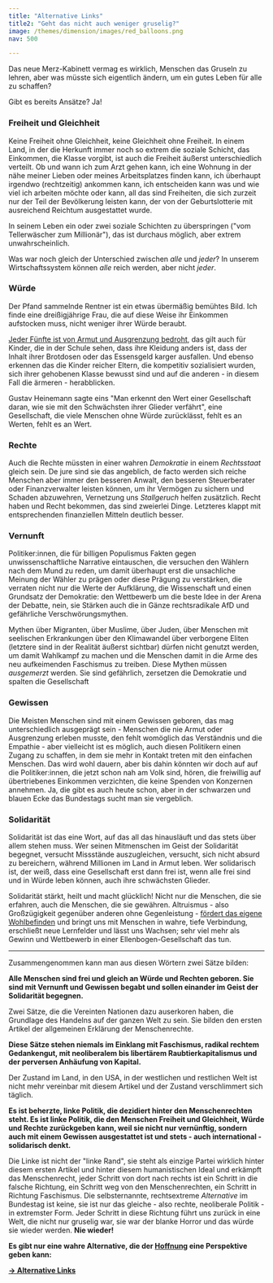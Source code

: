 ```yaml
---
title: "Alternative Links"
title2: "Geht das nicht auch weniger gruselig?"
image: /themes/dimension/images/red_balloons.png
nav: 500

---
```



Das neue Merz-Kabinett vermag es wirklich, Menschen das Gruseln zu lehren, aber was müsste sich eigentlich ändern, um ein gutes Leben für alle zu schaffen?

Gibt es bereits Ansätze? Ja!

### Freiheit und Gleichheit

Keine Freiheit ohne Gleichheit, keine Gleichheit ohne Freiheit. In einem Land, in der die Herkunft immer noch so extrem die soziale Schicht, das Einkommen, die Klasse vorgibt, ist auch die Freiheit äußerst unterschiedlich verteilt. Ob und wann ich zum Arzt gehen kann, ich eine Wohnung in der nähe meiner Lieben oder meines Arbeitsplatzes finden kann, ich überhaupt irgendwo (rechtzeitig) ankommen kann, ich entscheiden kann was und wie viel ich arbeiten möchte oder kann, all das sind Freiheiten, die sich zurzeit nur der Teil der Bevölkerung leisten kann, der von der Geburtslotterie mit ausreichend Reichtum ausgestattet wurde.

In seinem Leben ein oder zwei soziale Schichten zu überspringen ("vom Tellerwäscher zum Millionär"), das ist durchaus möglich, aber extrem unwahrscheinlich.

Was war noch gleich der Unterschied zwischen *alle* und *jeder*? In unserem Wirtschaftssystem können *alle* reich werden, aber nicht *jeder*.

### Würde

Der Pfand sammelnde Rentner ist ein etwas übermäßig bemühtes Bild. Ich finde eine dreißigjährige Frau, die auf diese Weise ihr Einkommen aufstocken muss, nicht weniger ihrer Würde beraubt. 

[Jeder Fünfte ist von Armut und Ausgrenzung bedroht](https://www.tagesschau.de/wirtschaft/armut-deutschland-destatis-100.html), das gilt auch für Kinder, die in der Schule sehen, dass ihre Kleidung anders ist, dass der Inhalt ihrer Brotdosen oder das Essensgeld karger ausfallen. Und ebenso erkennen das die Kinder reicher Eltern, die kompetitiv sozialisiert wurden, sich ihrer gehobenen Klasse bewusst sind und auf die anderen - in diesem Fall die ärmeren - herabblicken.

Gustav Heinemann sagte eins "Man erkennt den Wert einer Gesellschaft daran, wie sie mit den Schwächsten ihrer Glieder verfährt", eine Gesellschaft, die viele Menschen ohne Würde zurücklässt, fehlt es an Werten, fehlt es an Wert.

### Rechte

Auch die Rechte müssten in einer wahren *Demokratie* in einem *Rechtsstaat* gleich sein. De jure sind sie das angeblich, de facto werden sich reiche Menschen aber immer den besseren Anwalt, den besseren Steuerberater oder Finanzverwalter leisten können, um ihr Vermögen zu sichern und Schaden abzuwehren, Vernetzung uns *Stallgeruch* helfen zusätzlich. Recht haben und Recht bekommen, das sind zweierlei Dinge. Letzteres klappt mit entsprechenden finanziellen Mitteln deutlich besser.

### Vernunft

Politiker:innen, die für billigen Populismus Fakten gegen unwissenschaftliche Narrative eintauschen, die versuchen den Wählern nach dem Mund zu reden, um damit überhaupt erst die unsachliche Meinung der Wähler zu prägen oder diese Prägung zu verstärken, die verraten nicht nur die Werte der Aufklärung, die Wissenschaft und einen Grundsatz der Demokratie: den Wettbewerb um die beste Idee in der Arena der Debatte, nein, sie Stärken auch die in Gänze rechtsradikale AfD und gefährliche Verschwörungsmythen.

Mythen über Migranten, über Muslime, über Juden, über Menschen mit seelischen Erkrankungen über den Klimawandel über verborgene Eliten (letztere sind in der Realität äußerst sichtbar) dürfen nicht genutzt werden, um damit Wahlkampf zu machen und die Menschen damit in die Arme des neu aufkeimenden Faschismus zu treiben. Diese Mythen müssen *ausgemerzt* werden. Sie sind gefährlich, zersetzen die Demokratie und spalten die Gesellschaft

### Gewissen

Die Meisten Menschen sind mit einem Gewissen geboren, das mag unterschiedlich ausgeprägt sein - Menschen die nie Armut oder Ausgrenzung erleben musste, den fehlt womöglich das Verständnis und die Empathie - aber vielleicht ist es möglich, auch diesen Politikern einen Zugang zu schaffen, in dem sie mehr in Kontakt treten mit den einfachen Menschen. Das wird wohl dauern, aber bis dahin könnten wir doch auf auf die Politiker:innen, die jetzt schon nah am Volk sind, hören, die freiwillig auf übertriebenes Einkommen verzichten, die keine Spenden von Konzernen annehmen. Ja, die gibt es auch heute schon, aber in der schwarzen und blauen Ecke das Bundestags sucht man sie vergeblich.

### Solidarität

Solidarität ist das eine Wort, auf das all das hinausläuft und das stets über allem stehen muss. Wer seinen Mitmenschen im Geist der Solidarität begegnet, versucht Missstände auszugleichen, versucht, sich nicht absurd zu bereichern, während Millionen im Land in Armut leben. Wer solidarisch ist, der weiß, dass eine Gesellschaft erst dann frei ist, wenn alle frei sind und in Würde leben können, auch ihre schwächsten Glieder.

Solidarität stärkt, heilt und macht glücklich! Nicht nur die Menschen, die sie erfahren, auch die Menschen, die sie gewähren. Altruismus - also Großzügigkeit gegenüber anderen ohne Gegenleistung - [fördert das eigene Wohlbefinden](https://www.tk.de/techniker/gesundheit-foerdern/stress-entspannung/wohlbefinden/glueck-anderen-gutes-tun-freundlichkeit-2061440) und bringt uns mit Menschen in wahre, tiefe Verbindung, erschließt neue Lernfelder und lässt uns Wachsen; sehr viel mehr als Gewinn und Wettbewerb in einer Ellenbogen-Gesellschaft das tun.

---

Zusammengenommen kann man aus diesen Wörtern zwei Sätze bilden:

**Alle Menschen sind frei und gleich an Würde und Rechten geboren. Sie sind mit Vernunft und Gewissen begabt und sollen einander im Geist der Solidarität begegnen.**

Zwei Sätze, die die Vereinten Nationen dazu auserkoren haben, die Grundlage des Handelns auf der ganzen Welt zu sein. Sie bilden den ersten Artikel der allgemeinen Erklärung der Menschenrechte.

**Diese Sätze stehen niemals im Einklang mit Faschismus, radikal rechtem Gedankengut, mit neoliberalem bis libertärem Raubtierkapitalismus und der perversen Anhäufung von Kapital.**

Der Zustand im Land, in den USA, in der westlichen und restlichen Welt ist nicht mehr vereinbar mit diesem Artikel und der Zustand verschlimmert sich täglich.

**Es ist beherzte, linke Politik, die dezidiert hinter den Menschenrechten steht. Es ist linke Politik, die den Menschen Freiheit und Gleichheit, Würde und Rechte zurückgeben kann, weil sie nicht nur vernünftig, sondern auch mit einem Gewissen ausgestattet ist und stets - auch international - solidarisch denkt.**

Die Linke ist nicht der "linke Rand", sie steht als einzige Partei wirklich hinter diesem ersten Artikel und hinter diesem humanistischen Ideal und erkämpft das Menschenrecht, jeder Schritt von dort nach rechts ist ein Schritt in die falsche Richtung, ein Schritt weg von den Menschenrechten, ein Schritt in Richtung Faschismus. Die selbsternannte, rechtsextreme *Alternative* im Bundestag ist keine, sie ist nur das gleiche - also rechte, neoliberale Politik - in extremster Form. Jeder Schritt in diese Richtung führt uns zurück in eine Welt, die nicht nur gruselig war, sie war der blanke Horror und das würde sie wieder werden. **Nie wieder!**

**Es gibt nur eine wahre Alternative, die der [Hoffnung](https://me4f.de/pages/Hoffnung) eine Perspektive geben kann:**

**[-> Alternative Links](https://www.die-linke.de/start/)**
